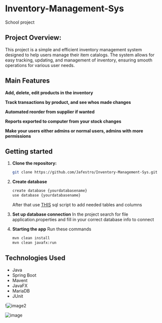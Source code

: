 # Inventory-Management-Sys
School project


 ## Project Overview:

This project is a simple and efficient inventory management system designed to help users manage their item catalogs. 
The system allows for easy tracking, updating, and management of inventory, ensuring smooth operations for various user needs.

## Main Features

**Add, delete, edit products in the inventory**

**Track transactions by product, and see whos made changes**

**Automated reorder from supplier if wanted**

**Reports exported to computer from your stock changes**

**Make your users either admins or normal users, admins with more permissions**

## Getting started

1. **Clone the repository:**
    ```sh
    git clone https://github.com/Jafestro/Inventory-Management-Sys.git
    ```

2. **Create database**
   ```sh
   create database {yourdatabasename}
   use database {yourdatabasename}
   ```
   After that use [THIS](https://github.com/Jafestro/Inventory-Management-Sys/blob/main/sqlscript) sql script to add needed tables and columns

4. **Set up database connection**
   In the project search for file application.properties and fill in your correct database info to connect

5. **Starting the app**
   Run these commands
   ```sh
   mvn clean install
   mvn clean javafx:run
   ```
   
## Technologies Used

  - Java
  - Spring Boot
  - Mavent
  - JavaFX
  - MariaDB
  - JUnit

!![image2](https://github.com/user-attachments/assets/9fe66af1-6763-4b66-995f-974c2558c119)


![image](https://github.com/user-attachments/assets/3c305bc0-eafb-402d-9f24-f49847513607)

